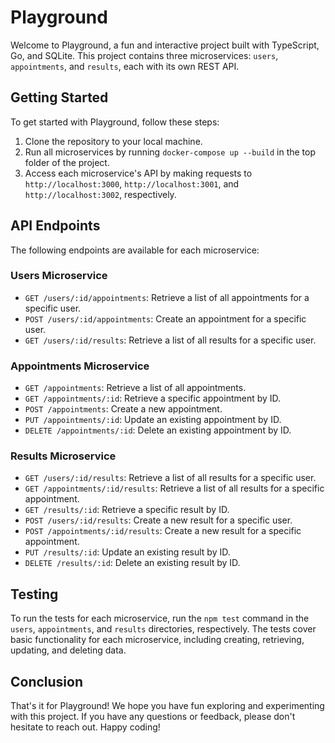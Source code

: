 # Playground

Welcome to Playground, a fun and interactive project built with TypeScript, Go, and SQLite. This project contains three microservices: `users`, `appointments`, and `results`, each with its own REST API.

## Getting Started

To get started with Playground, follow these steps:

1. Clone the repository to your local machine.
2. Run all microservices by running `docker-compose up --build` in the top folder of the project.
3. Access each microservice's API by making requests to `http://localhost:3000`, `http://localhost:3001`, and `http://localhost:3002`, respectively.

## API Endpoints

The following endpoints are available for each microservice:

### Users Microservice

- `GET /users/:id/appointments`: Retrieve a list of all appointments for a specific user.
- `POST /users/:id/appointments`: Create an appointment for a specific user.
- `GET /users/:id/results`: Retrieve a list of all results for a specific user.

### Appointments Microservice

- `GET /appointments`: Retrieve a list of all appointments.
- `GET /appointments/:id`: Retrieve a specific appointment by ID.
- `POST /appointments`: Create a new appointment.
- `PUT /appointments/:id`: Update an existing appointment by ID.
- `DELETE /appointments/:id`: Delete an existing appointment by ID.

### Results Microservice

- `GET /users/:id/results`: Retrieve a list of all results for a specific user.
- `GET /appointments/:id/results`: Retrieve a list of all results for a specific appointment.
- `GET /results/:id`: Retrieve a specific result by ID.
- `POST /users/:id/results`: Create a new result for a specific user.
- `POST /appointments/:id/results`: Create a new result for a specific appointment.
- `PUT /results/:id`: Update an existing result by ID.
- `DELETE /results/:id`: Delete an existing result by ID.

## Testing

To run the tests for each microservice, run the `npm test` command in the `users`, `appointments`, and `results` directories, respectively. The tests cover basic functionality for each microservice, including creating, retrieving, updating, and deleting data.

## Conclusion

That's it for Playground! We hope you have fun exploring and experimenting with this project. If you have any questions or feedback, please don't hesitate to reach out. Happy coding!
